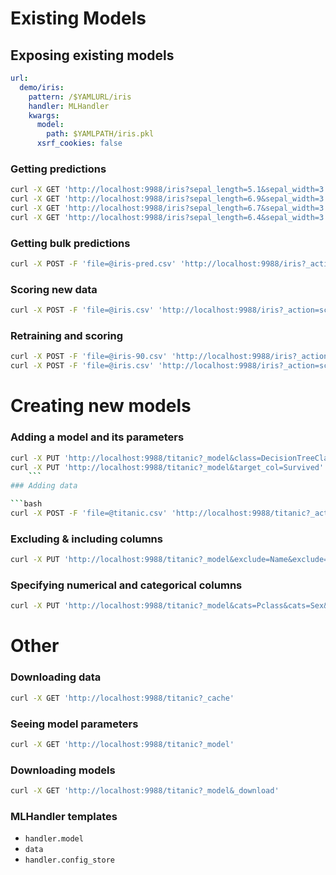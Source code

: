 # Existing Models
## Exposing existing models

```yaml
url:
  demo/iris:
    pattern: /$YAMLURL/iris
    handler: MLHandler
    kwargs:
      model:
        path: $YAMLPATH/iris.pkl
      xsrf_cookies: false
```

### Getting predictions

```bash
curl -X GET 'http://localhost:9988/iris?sepal_length=5.1&sepal_width=3.5&petal_length=1.4&petal_width=0.2'
curl -X GET 'http://localhost:9988/iris?sepal_length=6.9&sepal_width=3.1&petal_length=5.4&petal_width=2.1'
curl -X GET 'http://localhost:9988/iris?sepal_length=6.7&sepal_width=3.3&petal_length=5.7&petal_width=2.5'
curl -X GET 'http://localhost:9988/iris?sepal_length=6.4&sepal_width=3.2&petal_length=4.5&petal_width=1.5'
```
### Getting bulk predictions

```bash
curl -X POST -F 'file=@iris-pred.csv' 'http://localhost:9988/iris?_action=predict' | less
```

### Scoring new data
```bash
curl -X POST -F 'file=@iris.csv' 'http://localhost:9988/iris?_action=score&target_col=species'
```

### Retraining and scoring
```bash
curl -X POST -F 'file=@iris-90.csv' 'http://localhost:9988/iris?_action=append&_action=train'
curl -X POST -F 'file=@iris.csv' 'http://localhost:9988/iris?_action=score'
```

# Creating new models
### Adding a model and its parameters

```bash
curl -X PUT 'http://localhost:9988/titanic?_model&class=DecisionTreeClassifier'
curl -X PUT 'http://localhost:9988/titanic?_model&target_col=Survived'
	```
### Adding data

```bash
curl -X POST -F 'file=@titanic.csv' 'http://localhost:9988/titanic?_action=append'
```
### Excluding & including columns

```bash
curl -X PUT 'http://localhost:9988/titanic?_model&exclude=Name&exclude=Ticket&exclude=Cabin&exclude=PassengerId'
```
### Specifying numerical and categorical columns

```bash
curl -X PUT 'http://localhost:9988/titanic?_model&cats=Pclass&cats=Sex&cats=Embarked'
```

# Other
### Downloading data
```bash
curl -X GET 'http://localhost:9988/titanic?_cache'
```
### Seeing model parameters
```bash
curl -X GET 'http://localhost:9988/titanic?_model'
```
### Downloading models
```bash
curl -X GET 'http://localhost:9988/titanic?_model&_download'
```
### MLHandler templates
  - `handler.model`
  - `data`
  - `handler.config_store`
